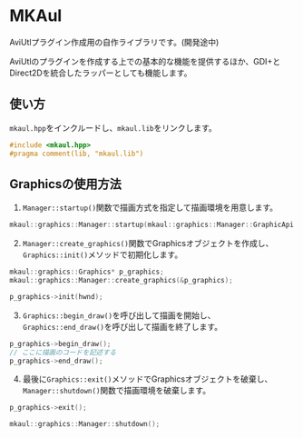 # MKAul

AviUtlプラグイン作成用の自作ライブラリです。(開発途中)

AviUtlのプラグインを作成する上での基本的な機能を提供するほか、GDI+とDirect2Dを統合したラッパーとしても機能します。

## 使い方
`mkaul.hpp`をインクルードし、`mkaul.lib`をリンクします。  
```cpp
#include <mkaul.hpp>
#pragma comment(lib, "mkaul.lib")
```

## Graphicsの使用方法
1. `Manager::startup()`関数で描画方式を指定して描画環境を用意します。
```cpp
mkaul::graphics::Manager::startup(mkaul::graphics::Manager::GraphicApi::Directx);
```

2. `Manager::create_graphics()`関数でGraphicsオブジェクトを作成し、`Graphics::init()`メソッドで初期化します。
```cpp
mkaul::graphics::Graphics* p_graphics;
mkaul::graphics::Manager::create_graphics(&p_graphics);

p_graphics->init(hwnd);
```

3. `Graphics::begin_draw()`を呼び出して描画を開始し、`Graphics::end_draw()`を呼び出して描画を終了します。
```cpp
p_graphics->begin_draw();
// ここに描画のコードを記述する
p_graphics->end_draw();
```

4. 最後に`Graphics::exit()`メソッドでGraphicsオブジェクトを破棄し、`Manager::shutdown()`関数で描画環境を破棄します。
```cpp
p_graphics->exit();

mkaul::graphics::Manager::shutdown();
```
